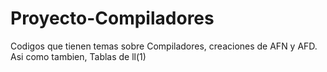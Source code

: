 # Proyecto-Compiladores
Codigos que tienen temas sobre Compiladores, creaciones de AFN y AFD. Asi como tambien, Tablas de ll(1)
